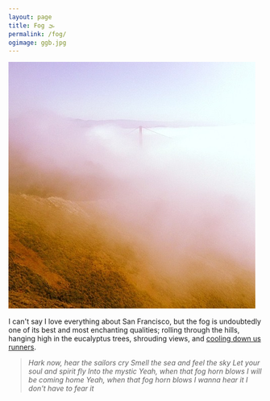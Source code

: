 ```yaml
---
layout: page
title: Fog 🌫
permalink: /fog/
ogimage: ggb.jpg
---
```

<img src="/assets/og/ggb.jpg">

I can't say I love everything about San Francisco, but the fog is undoubtedly one of its best and most enchanting qualities; rolling through the hills, hanging high in the eucalyptus trees, shrouding views, and [cooling down us runners](https://www.strava.com/activities/5460410709/).

> *Hark now, hear the sailors cry
Smell the sea and feel the sky
Let your soul and spirit fly
Into the mystic
Yeah, when that fog horn blows
I will be coming home
Yeah, when that fog horn blows
I wanna hear it
I don't have to fear it*